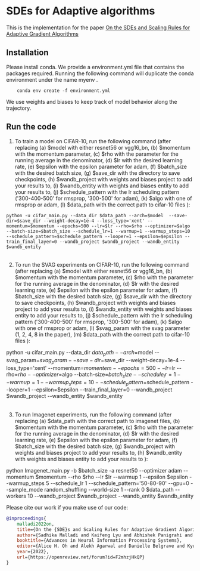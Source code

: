 # SDEs for Adaptive algorithms

This is the implementation for the paper [On the SDEs and Scaling Rules for Adaptive Gradient Algorithms](https://arxiv.org/abs/2205.10287)


## Installation
Please install conda. We provide a environment.yml file that contains the packages required. Running the following command will duplicate the conda environment under the name myenv .
```
    conda env create -f environment.yml
```
We use weights and biases to keep track of model behavior along the trajectory.




## Run the code

1. To train a model on CIFAR-10, run the following command (after replacing (a) $model with either resnet56 or vgg16_bn, (b) $momentum with the momentum parameter, (c) $rho with the parameter for the running average in the denominator, (d) $lr with the desired learning rate, (e) $epsilon with the epsilon parameter for adam, (f) $batch_size with the desired batch size, (g) $save_dir with the directory to save checkpoints, (h) $wandb_project with weights and biases project to add your results to, (i) $wandb_entity with weights and biases entity to add your results to, (j) $schedule_pattern with the lr scheduling pattern ('300-400-500' for rmsprop, '300-500' for adam), (k) $algo with one of rmsprop or adam, (l) $data_path with the correct path to cifar-10 files ):

```
python -u cifar_main.py --data_dir $data_path --arch=$model  --save-dir=$save_dir --weight-decay=1e-4 --loss_type='xent' --momentum=$momentum --epochs=500 --lr=$lr --rho=$rho --optimizer=$algo --batch-size=$batch_size --schedule_lr=1 --warmup=1 --warmup_steps=10 --schedule_pattern=$schedule_pattern --looper=1 --epsilon=$epsilon --train_final_layer=0 --wandb_project $wandb_project --wandb_entity $wandb_entity
```





######
2. To run the SVAG experiments on CIFAR-10, run the following command (after replacing (a) $model with either resnet56 or vgg16_bn, (b) $momentum with the momentum parameter, (c) $rho with the parameter for the running average in the denominator, (d) $lr with the desired learning rate, (e) $epsilon with the epsilon parameter for adam, (f) $batch_size with the desired batch size, (g) $save_dir with the directory to save checkpoints, (h) $wandb_project with weights and biases project to add your results to, (i) $wandb_entity with weights and biases entity to add your results to, (j) $schedule_pattern with the lr scheduling pattern ('300-400-500' for rmsprop, '300-500' for adam), (k) $algo with one of rmsprop or adam, (l) $svag_param with the svag parameter (1, 2, 4, 8 in the paper), (m) $data_path with the correct path to cifar-10 files ):


python -u cifar_main.py --data_dir $data_path --arch=$model --svag_param=$svag_param  --save-dir=$save_dir  --weight-decay=1e-4 --loss_type='xent' --momentum=$momentem --epochs=500 --lr=$lr --rho=$rho --optimizer=$algo --batch-size=$batch_size --schedule_lr=1 --warmup=1 --warmup_steps=10 --schedule_pattern=$schedule_pattern --looper=1 --epsilon=$epsilon --train_final_layer=0  --wandb_project $wandb_project --wandb_entity $wandb_entity



######
3. To run Imagenet experiments, run the following command (after replacing (a) $data_path with the correct path to imagenet files, (b) $momentum with the momentum parameter, (c) $rho with the parameter for the running average in the denominator, (d) $lr with the desired learning rate, (e) $epsilon with the epsilon parameter for adam, (f) $batch_size with the desired batch size, (g) $wandb_project with weights and biases project to add your results to, (h) $wandb_entity with weights and biases entity to add your results to ):

python Imagenet_main.py -b $batch_size -a resnet50 --optimizer adam --momentum $momentum --rho $rho --lr $lr --warmup 1 --epsilon $epsilon --warmup_steps 5 --schedule_lr 1 --schedule_pattern='50-80-90' --gpu=0 --sample_mode random_shuffling --world-size 1 --rank 0 $data_path --workers 10 --wandb_project $wandb_project --wandb_entity $wandb_entity



Please cite our work if you make use of our code:

```bibtex
@inproceedings{
    malladi2022on,
    title={On the {SDE}s and Scaling Rules for Adaptive Gradient Algorithms},
    author={Sadhika Malladi and Kaifeng Lyu and Abhishek Panigrahi and Sanjeev Arora},
    booktitle={Advances in Neural Information Processing Systems},
    editor={Alice H. Oh and Alekh Agarwal and Danielle Belgrave and Kyunghyun Cho},
    year={2022},
    url={https://openreview.net/forum?id=F2mhzjHkQP}
}
```

